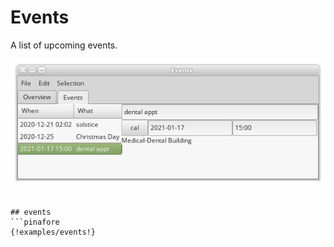 # Events

A list of upcoming events.

![screenshot](events.png)
```

## events
```pinafore
{!examples/events!}
```
